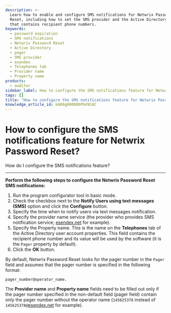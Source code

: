 ```yaml
---
description: >-
  Learn how to enable and configure SMS notifications for Netwrix Password
  Reset, including how to set the SMS provider and the Active Directory property
  that contains recipient phone numbers.
keywords:
  - password expiration
  - SMS notifications
  - Netwrix Password Reset
  - Active Directory
  - pager
  - SMS provider
  - esendex
  - Telephones tab
  - Provider name
  - Property name
products:
  - auditor
sidebar_label: How to configure the SMS notifications feature for Netwrix Password Reset
tags: []
title: "How to configure the SMS notifications feature for Netwrix Password Reset?"
knowledge_article_id: kA00g000000Pbd9CAC
---
```


# How to configure the SMS notifications feature for Netwrix Password Reset?

How do I configure the SMS notifications feature?

---

**Perform the following steps to configure the Netwrix Password Reset SMS notifications:**

1. Run the program configurator tool in basic mode.
2. Check the checkbox next to the **Notify Users using text messages (SMS)** option and click the **Configure** button.
3. Specify the time when to notify users via text messages notification.
4. Specify the provider name service (the provider who provides SMS notification service; [esendex.net](http://esendex.net) for example).
5. Specify the Property name. This is the name on the **Telephones** tab of the Active Directory user account properties. This field contains the recipient phone number and its value will be used by the software (it is the `Pager` property by default).
6. Click the **OK** button.

By default, Netwrix Password Reset looks for the pager number in the `Pager` field and assumes that the pager number is specified in the following format:

`pager_number@operator_name.`

The **Provider name** and **Property name** fields need to be filled out only if the pager number specified in the non-default field (pager field) contain only the pager number without the operator name (`145625378` instead of `145625378@`[esendex.net](http://esendex.net) for example).
